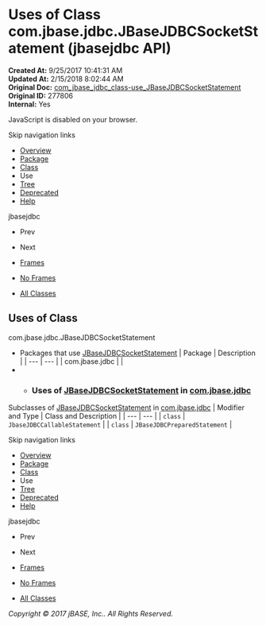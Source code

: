 # Uses of Class com.jbase.jdbc.JBaseJDBCSocketStatement (jbasejdbc   API)

**Created At:** 9/25/2017 10:41:31 AM  
**Updated At:** 2/15/2018 8:02:44 AM  
**Original Doc:** [com_jbase_jdbc_class-use_JBaseJDBCSocketStatement](https://docs.jbase.com/39229-class-use/com_jbase_jdbc_class-use_JBaseJDBCSocketStatement)  
**Original ID:** 277806  
**Internal:** Yes  

<!--<br>    try {<br>        if (location.href.indexOf('is-external=true') == -1) {<br>            parent.document.title="Uses of Class com.jbase.jdbc.JBaseJDBCSocketStatement (jbasejdbc   API)";<br>        }<br>    }<br>    catch(err) {<br>    }<br>//-->
JavaScript is disabled on your browser.

Skip navigation links

- [Overview](../../../../overview-summary.html)
- [Package](./../../jbase-jdbc-api)
- [Class](./../../jbasejdbcsocketstatement-%28jbasejdbc-api%29 "class in com.jbase.jdbc")
- Use
- [Tree](./../../com.jbase.jdbc-class-hierarchy-%28jbasejdbc---api%29)
- [Deprecated](../../../../deprecated-list.html)
- [Help](../../../../help-doc.html)


jbasejdbc <br>

- Prev
- Next


- [Frames](./.)
- [No Frames](./.)


- [All Classes](../../../../allclasses-noframe.html)


<!--<br>  allClassesLink = document.getElementById("allclasses\_navbar\_top");<br>  if(window==top) {<br>    allClassesLink.style.display = "block";<br>  }<br>  else {<br>    allClassesLink.style.display = "none";<br>  }<br>  //-->

## Uses of Class
com.jbase.jdbc.JBaseJDBCSocketStatement

- Packages that use [JBaseJDBCSocketStatement](./../../jbasejdbcsocketstatement-%28jbasejdbc-api%29 "class in com.jbase.jdbc") | Package | Description |
| --- | --- |
| com.jbase.jdbc |   |
- - ### Uses of [JBaseJDBCSocketStatement](./../../jbasejdbcsocketstatement-%28jbasejdbc-api%29 "class in com.jbase.jdbc") in [com.jbase.jdbc](./../../jbase-jdbc-api)


Subclasses of [JBaseJDBCSocketStatement](./../../jbasejdbcsocketstatement-%28jbasejdbc-api%29 "class in com.jbase.jdbc") in [com.jbase.jdbc](./../../jbase-jdbc-api) | Modifier and Type | Class and Description |
| --- | --- |
| `class` | `JbaseJDBCCallableStatement`  |
| `class` | `JBaseJDBCPreparedStatement`  |

Skip navigation links

- [Overview](../../../../overview-summary.html)
- [Package](./../../jbase-jdbc-api)
- [Class](./../../jbasejdbcsocketstatement-%28jbasejdbc-api%29 "class in com.jbase.jdbc")
- Use
- [Tree](./../../com.jbase.jdbc-class-hierarchy-%28jbasejdbc---api%29)
- [Deprecated](../../../../deprecated-list.html)
- [Help](../../../../help-doc.html)


jbasejdbc <br>

- Prev
- Next


- [Frames](./.)
- [No Frames](./.)


- [All Classes](../../../../allclasses-noframe.html)


<!--<br>  allClassesLink = document.getElementById("allclasses\_navbar\_bottom");<br>  if(window==top) {<br>    allClassesLink.style.display = "block";<br>  }<br>  else {<br>    allClassesLink.style.display = "none";<br>  }<br>  //-->

*Copyright © 2017 jBASE, Inc.. All Rights Reserved.*
